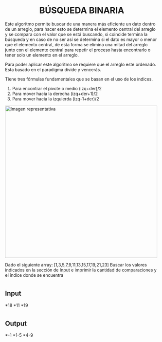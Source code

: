 # <h1 align="center">BÚSQUEDA BINARIA</h1>

Este algoritmo permite buscar de una manera más eficiente un dato dentro de un arreglo, para hacer esto se determina el elemento central del arreglo y se compara con el valor que se está  buscando, si coincide termina la búsqueda y en caso de no ser así se determina si el dato es mayor o menor que el elemento central, de esta forma se elimina una mitad del arreglo junto con el elemento central para repetir el proceso hasta encontrarlo o tener solo un elemento en el arreglo. 

Para poder aplicar este algoritmo se requiere que el arreglo este ordenado. Esta basado en el paradigma divide y vencerás.

Tiene tres fórmulas fundamentales que se basan en el uso de los índices.
1) Para encontrar el pivote o medio (izq+der)/2
2) Para mover hacia la derecha (izq+der+1)/2
3) Para mover hacia la izquierda (izq-1+der)/2

<img src="https://uniwebsidad.com/static/libros/imagenes/algoritmos-python/f0801.png" width="500px" heigth="500px" alt="Imagen representativa"></img>

Dado el siguiente array: [1,3,5,7,9,11,13,15,17,19,21,23]
Buscar los valores indicados en la sección de Input e imprimir la cantidad de comparaciones y el índice donde se encuentra
# <h2>Input</h2>
*18 
*11 
*19 

# <h2>Output</h2>
*-1 
*1-5 
*4-9 